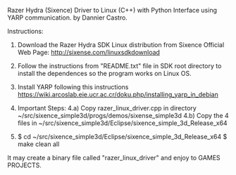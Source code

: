 Razer Hydra (Sixence) Driver to Linux (C++) with Python Interface using YARP communication.
by Dannier Castro.

Instructions:

1) Download the Razer Hydra SDK Linux distribution from Sixence Official Web Page: http://sixense.com/linuxsdkdownload

2) Follow the instructions from "README.txt" file in SDK root directory to install the dependences so the program works on Linux OS.

3) Install YARP following this instructions https://wiki.arcoslab.eie.ucr.ac.cr/doku.php/installing_yarp_in_debian

4) Important Steps:
  4.a) Copy razer_linux_driver.cpp in directory ~/src/sixence_simple3d/progs/demos/sixense_simple3d
  4.b) Copy the 4 files in ~/src/sixence_simple3d/Eclipse/sixence_simple_3d_Release_x64
  
5) $ cd ~/src/sixence_simple3d/Eclipse/sixence_simple_3d_Release_x64
   $ make clean all
   
It may create a binary file called "razer_linux_driver" and enjoy to GAMES PROJECTS.
